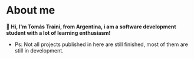 # About me
<b> 👋 Hi, I'm Tomás Traini, from Argentina, i am a software development student with a lot of learning enthusiasm! </b>
- Ps: Not all projects published in here are still finished, most of them are still in development.
